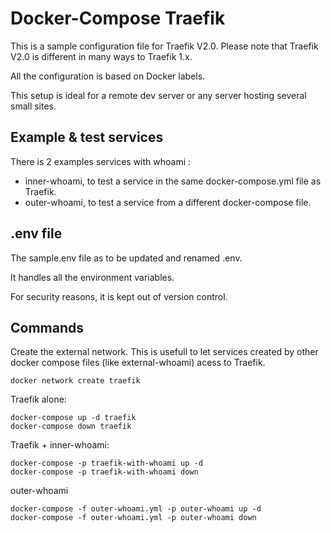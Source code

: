 # Docker-Compose Traefik

This is a sample configuration file for Traefik V2.0.
Please note that Traefik V2.0 is different in many ways to Traefik 1.x.

All the configuration is based on Docker labels.

This setup is ideal for a remote dev server or any server hosting several small sites.

## Example & test services

There is 2 examples services with whoami :
- inner-whoami, to test a service in the same docker-compose.yml file as Traefik.
- outer-whoami, to test a service from a different docker-compose file.

## .env file

The sample.env file as to be updated and renamed .env.

It handles all the environment variables.

For security reasons, it is kept out of version control.

## Commands

Create the external network. This is usefull to let services created by other docker compose files (like external-whoami) acess to Traefik.

```
docker network create traefik
```

Traefik alone:

```
docker-compose up -d traefik
docker-compose down traefik
```

Traefik + inner-whoami:

```
docker-compose -p traefik-with-whoami up -d
docker-compose -p traefik-with-whoami down
```

outer-whoami
```
docker-compose -f outer-whoami.yml -p outer-whoami up -d
docker-compose -f outer-whoami.yml -p outer-whoami down
```
